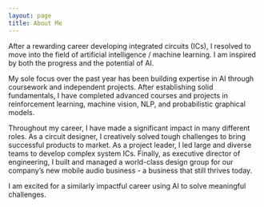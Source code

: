 ```yaml
---
layout: page
title: About Me
---
```

After a rewarding career developing integrated circuits (ICs), I resolved to move into the field of artificial intelligence / machine learning. I am inspired by both the progress and the potential of AI.

My sole focus over the past year has been building expertise in AI through coursework and independent projects. After establishing solid fundamentals, I have completed advanced courses and projects in reinforcement learning, machine vision, NLP, and probabilistic graphical models.

Throughout my career, I have made a significant impact in many different roles. As a circuit designer, I creatively solved tough challenges to bring successful products to market. As a project leader, I led large and diverse teams to develop complex system ICs. Finally, as executive director of engineering, I built and managed a world-class design group for our company’s new mobile audio business - a business that still thrives today.

I am excited for a similarly impactful career using AI to solve meaningful challenges.
